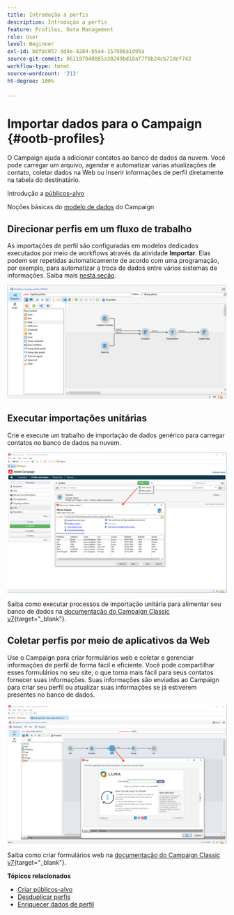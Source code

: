 ```yaml
---
title: Introdução a perfis
description: Introdução a perfis
feature: Profiles, Data Management
role: User
level: Beginner
exl-id: b0f8c057-dd4e-4284-b5a4-157986a1d95a
source-git-commit: 061197048885a30249bd18af7f8b24cb71def742
workflow-type: tm+mt
source-wordcount: '213'
ht-degree: 100%

---
```


# Importar dados para o Campaign {#ootb-profiles}

O Campaign ajuda a adicionar contatos ao banco de dados da nuvem. Você pode carregar um arquivo, agendar e automatizar várias atualizações de contato, coletar dados na Web ou inserir informações de perfil diretamente na tabela do destinatário.

Introdução a [públicos-alvo](audiences.md)

Noções básicas do [modelo de dados](../dev/datamodel.md) do Campaign

## Direcionar perfis em um fluxo de trabalho

As importações de perfil são configuradas em modelos dedicados executados por meio de workflows através da atividade **Importar**. Elas podem ser repetidas automaticamente de acordo com uma programação, por exemplo, para automatizar a troca de dados entre vários sistemas de informações. Saiba mais [nesta seção](../../automation/workflow/recurring-import-workflow.md).

![](assets/import-wf.png)


## Executar importações unitárias

Crie e execute um trabalho de importação de dados genérico para carregar contatos no banco de dados na nuvem.

![](assets/new-import.png)

Saiba como executar processos de importação unitária para alimentar seu banco de dados na [documentação do Campaign Classic v7](https://experienceleague.adobe.com/docs/campaign-classic/using/getting-started/importing-and-exporting-data/generic-imports-exports/about-generic-imports-exports.html?lang=pt-BR){target="_blank"}.

## Coletar perfis por meio de aplicativos da Web

Use o Campaign para criar formulários web e coletar e gerenciar informações de perfil de forma fácil e eficiente. Você pode compartilhar esses formulários no seu site, o que torna mais fácil para seus contatos fornecer suas informações. Suas informações são enviadas ao Campaign para criar seu perfil ou atualizar suas informações se já estiverem presentes no banco de dados.

![](assets/web-form-page.png)

Saiba como criar formulários web na [documentação do Campaign Classic v7](https://experienceleague.adobe.com/docs/campaign-classic/using/designing-content/web-forms/about-web-forms.html?lang=pt-BR){target="_blank"}.

**Tópicos relacionados**

* [Criar públicos-alvo](audiences.md)
* [Desduplicar perfis](../../automation/workflow/deduplication-merge.md)
* [Enriquecer dados de perfil](../../automation/workflow/enrich-data.md)
